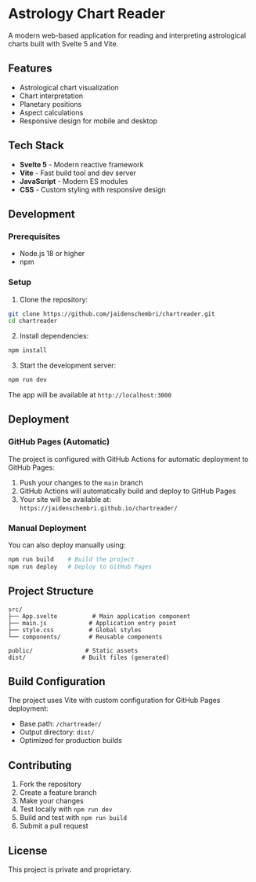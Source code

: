 # Astrology Chart Reader

A modern web-based application for reading and interpreting astrological charts built with Svelte 5 and Vite.

## Features

- Astrological chart visualization
- Chart interpretation
- Planetary positions
- Aspect calculations
- Responsive design for mobile and desktop

## Tech Stack

- **Svelte 5** - Modern reactive framework
- **Vite** - Fast build tool and dev server
- **JavaScript** - Modern ES modules
- **CSS** - Custom styling with responsive design

## Development

### Prerequisites

- Node.js 18 or higher
- npm

### Setup

1. Clone the repository:
```bash
git clone https://github.com/jaidenschembri/chartreader.git
cd chartreader
```

2. Install dependencies:
```bash
npm install
```

3. Start the development server:
```bash
npm run dev
```

The app will be available at `http://localhost:3000`

## Deployment

### GitHub Pages (Automatic)

The project is configured with GitHub Actions for automatic deployment to GitHub Pages:

1. Push your changes to the `main` branch
2. GitHub Actions will automatically build and deploy to GitHub Pages
3. Your site will be available at: `https://jaidenschembri.github.io/chartreader/`

### Manual Deployment

You can also deploy manually using:

```bash
npm run build    # Build the project
npm run deploy   # Deploy to GitHub Pages
```

## Project Structure

```
src/
├── App.svelte          # Main application component
├── main.js            # Application entry point
├── style.css          # Global styles
└── components/        # Reusable components

public/               # Static assets
dist/                # Built files (generated)
```

## Build Configuration

The project uses Vite with custom configuration for GitHub Pages deployment:

- Base path: `/chartreader/`
- Output directory: `dist/`
- Optimized for production builds

## Contributing

1. Fork the repository
2. Create a feature branch
3. Make your changes
4. Test locally with `npm run dev`
5. Build and test with `npm run build`
6. Submit a pull request

## License

This project is private and proprietary. 